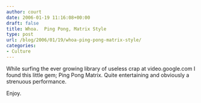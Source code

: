 ```yaml
---
author: court
date: 2006-01-19 11:16:08+00:00
draft: false
title: Whoa.  Ping Pong, Matrix Style
type: post
url: /blog/2006/01/19/whoa-ping-pong-matrix-style/
categories:
- Culture
---
```


While surfing the ever growing library of useless crap at video.google.com I found this little gem; Ping Pong Matrix.  Quite entertaining and obviously a strenuous performance.

Enjoy.

        
